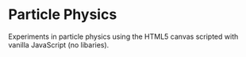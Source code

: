 # Particle Physics

Experiments in particle physics using the HTML5 canvas scripted with vanilla JavaScript (no libaries).
